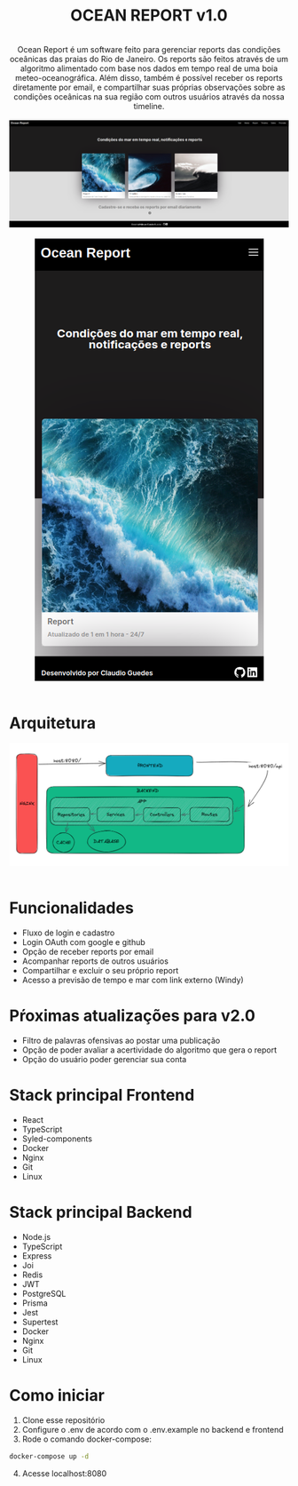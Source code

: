 <div align="center">
  <h1>OCEAN REPORT v1.0</h1>
  <br> 
  Ocean Report é um software feito para gerenciar reports das condições oceânicas das praias do Rio de Janeiro. Os reports são feitos através de um algoritmo alimentado com base nos dados em tempo real de uma boia meteo-oceanográfica. Além disso, também é possível receber os reports diretamente por email, e compartilhar suas próprias observações sobre as condições oceânicas na sua região com outros usuários através da nossa timeline.
  <br>
  <br>
  <img src= 'frontend/src/img/ocean-report-home.png'>
  <br>
  <br>
  <img src= 'frontend/src/img/ocean-report-mobile.png'>
</div>
<br>

# Arquitetura
<div align="center">
  <img src= 'frontend/src/img/arq-oceanreport.png'>
  <br>
</div>
<br>
  
# Funcionalidades
- Fluxo de login e cadastro
- Login OAuth com google e github
- Opção de receber reports por email
- Acompanhar reports de outros usuários
- Compartilhar e excluir o seu próprio report
- Acesso a previsão de tempo e mar com link externo (Windy)

# Pŕoximas atualizações para v2.0
- Filtro de palavras ofensivas ao postar uma publicação
- Opção de poder avaliar a acertividade do algoritmo que gera o report
- Opção do usuário poder gerenciar sua conta

# Stack principal Frontend
- React
- TypeScript
- Syled-components
- Docker
- Nginx
- Git
- Linux

# Stack principal Backend
- Node.js
- TypeScript
- Express
- Joi
- Redis
- JWT
- PostgreSQL
- Prisma
- Jest
- Supertest
- Docker
- Nginx
- Git
- Linux


# Como iniciar
1. Clone esse repositório
2. Configure o .env de acordo com o .env.example no backend e frontend
3. Rode o comando docker-compose:
```bash
docker-compose up -d
```
4. Acesse localhost:8080
<br>